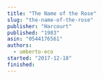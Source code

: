 ```yaml
---
title: "The Name of the Rose"
slug: "the-name-of-the-rose"
publisher: "Harcourt"
published: "1983"
asin: "0544176561"
authors:
  - umberto-eco
started: "2017-12-18"
finished:
---
```

